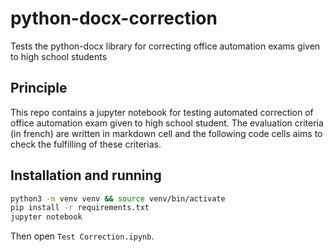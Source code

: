 # python-docx-correction

Tests the python-docx library for correcting office automation exams given to high school students

## Principle

This repo contains a jupyter notebook for testing automated correction of office automation exam given to high school student. The evaluation criteria (in french) are written in markdown cell and the following code cells aims to check the fulfilling of these criterias.

## Installation and running

```bash
python3 -m venv venv && source venv/bin/activate
pip install -r requirements.txt
jupyter notebook
```

Then open `Test Correction.ipynb`.
